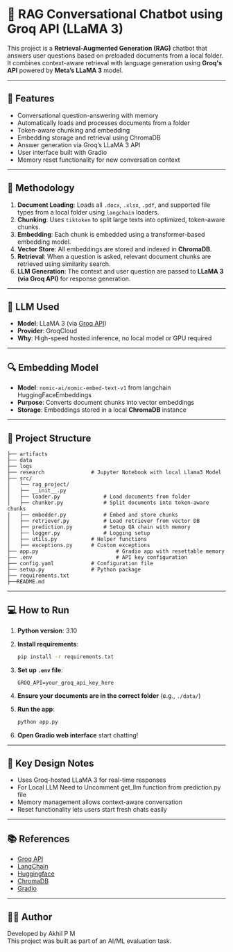 # 🤖 RAG Conversational Chatbot using Groq API (LLaMA 3)

This project is a **Retrieval-Augmented Generation (RAG)** chatbot that answers user questions based on preloaded documents from a local folder. It combines context-aware retrieval with language generation using **Groq's API** powered by **Meta’s LLaMA 3** model.

---

## 🚀 Features

- Conversational question-answering with memory
- Automatically loads and processes documents from a folder
- Token-aware chunking and embedding
- Embedding storage and retrieval using ChromaDB
- Answer generation via Groq’s LLaMA 3 API
- User interface built with Gradio
- Memory reset functionality for new conversation context

---

## 🧪 Methodology

1. **Document Loading**: Loads all `.docx`, `.xlsx`, `.pdf`, and supported file types from a local folder using `langchain` loaders.
2. **Chunking**: Uses `tiktoken` to split large texts into optimized, token-aware chunks.
3. **Embedding**: Each chunk is embedded using a transformer-based embedding model.
4. **Vector Store**: All embeddings are stored and indexed in **ChromaDB**.
5. **Retrieval**: When a question is asked, relevant document chunks are retrieved using similarity search.
6. **LLM Generation**: The context and user question are passed to **LLaMA 3 (via Groq API)** for response generation.

---

## 🧠 LLM Used

- **Model**: LLaMA 3 (via [Groq API](https://console.groq.com/))
- **Provider**: GroqCloud
- **Why**: High-speed hosted inference, no local model or GPU required

---

## 🔍 Embedding Model

- **Model**: `nomic-ai/nomic-embed-text-v1` from langchain HuggingFaceEmbeddings
- **Purpose**: Converts document chunks into vector embeddings
- **Storage**: Embeddings stored in a local **ChromaDB** instance

---

## 📁 Project Structure

```
├── artifacts
├── data
├── logs
├── research 			   # Jupyter Notebook with local Llama3 Model
├── src/
│   └── rag_project/
│	├── __init__.py
│	├── loader.py              # Load documents from folder
│	├── chunker.py             # Split documents into token-aware chunks
│	├── embedder.py            # Embed and store chunks
│	├── retriever.py           # Load retriever from vector DB
│	├── prediction.py          # Setup QA chain with memory
│	├── logger.py              # Logging setup
│	├── utils.py 		   # Helper functions
│	├── exceptions.py 	   # Custom exceptions
├── app.py                         # Gradio app with resettable memory
├── .env                           # API key configuration
├── config.yaml			   # Configuration file
├── setup.py			   # Python package
├── requirements.txt
├──README.md
```

---

## 💻 How to Run

1. **Python version**: 3.10

2. **Install requirements**: 
   ```bash
   pip install -r requirements.txt
   ```

4. **Set up `.env` file**:
   ```
   GROQ_API=your_groq_api_key_here
   ```

5. **Ensure your documents are in the correct folder** (e.g., `./data/`)

6. **Run the app**:
   ```bash
   python app.py
   ```

5. **Open Gradio web interface** start chatting!

---

## 🧠 Key Design Notes

- Uses Groq-hosted LLaMA 3 for real-time responses
- For Local LLM Need to Uncomment get_llm function from prediction.py file
- Memory management allows context-aware conversation
- Reset functionality lets users start fresh chats easily

---

## 📚 References

- [Groq API](https://console.groq.com/)
- [LangChain](https://docs.langchain.com/)
- [Huggingface](https://huggingface.co/docs)
- [ChromaDB](https://www.trychroma.com/)
- [Gradio](https://www.gradio.app/docs)

---

## 🧑‍💻 Author

Developed by Akhil P M  
This project was built as part of an AI/ML evaluation task.
